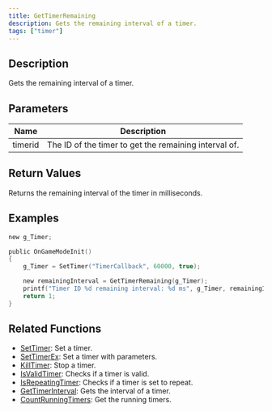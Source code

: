 ```yaml
---
title: GetTimerRemaining
description: Gets the remaining interval of a timer.
tags: ["timer"]
---
```


<VersionWarn version='omp v1.1.0.2612' />

## Description

Gets the remaining interval of a timer.

## Parameters

| Name    | Description                                           |
|---------|-------------------------------------------------------|
| timerid | The ID of the timer to get the remaining interval of. |

## Return Values

Returns the remaining interval of the timer in milliseconds.

## Examples

```c
new g_Timer;

public OnGameModeInit()
{
    g_Timer = SetTimer("TimerCallback", 60000, true);

    new remainingInterval = GetTimerRemaining(g_Timer);
    printf("Timer ID %d remaining interval: %d ms", g_Timer, remainingInterval);
    return 1;
}
```

## Related Functions

- [SetTimer](SetTimer): Set a timer.
- [SetTimerEx](SetTimerEx): Set a timer with parameters.
- [KillTimer](KillTimer): Stop a timer.
- [IsValidTimer](IsValidTimer): Checks if a timer is valid.
- [IsRepeatingTimer](IsRepeatingTimer): Checks if a timer is set to repeat.
- [GetTimerInterval](GetTimerInterval): Gets the interval of a timer.
- [CountRunningTimers](CountRunningTimers): Get the running timers.